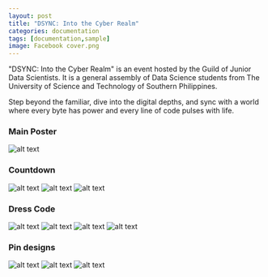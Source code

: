 ```yaml
---
layout: post
title: "DSYNC: Into the Cyber Realm"
categories: documentation
tags: [documentation,sample]
image: Facebook cover.png
---
```


"DSYNC: Into the Cyber Realm" is an event hosted by the Guild of Junior Data Scientists. It is a general assembly of Data Science students from The University of Science and Technology of Southern Philippines.

Step beyond the familiar, dive into the digital depths, and sync with a world where every byte has power and every line of code pulses with life. 


### Main Poster
![alt text](https://github.com/kthrynlgh/Portfolio/blob/gh-pages/assets/img/poster.png "DSYNC Main Poster")

### Countdown
![alt text](https://github.com/kthrynlgh/Portfolio/blob/gh-pages/assets/img/count%203.png "DSYNC Main Poster")
![alt text](https://github.com/kthrynlgh/Portfolio/blob/gh-pages/assets/img/count%202.png "DSYNC Main Poster")
![alt text](https://github.com/kthrynlgh/Portfolio/blob/gh-pages/assets/img/count%201.png "DSYNC Main Poster")

### Dress Code
![alt text](https://github.com/kthrynlgh/Portfolio/blob/gh-pages/assets/img/dress%20code%201.png "DSYNC Main Poster")
![alt text](https://github.com/kthrynlgh/Portfolio/blob/gh-pages/assets/img/dress%20code%202.png "DSYNC Main Poster")
![alt text](https://github.com/kthrynlgh/Portfolio/blob/gh-pages/assets/img/dress%20code%203.png "DSYNC Main Poster")
![alt text](https://github.com/kthrynlgh/Portfolio/blob/gh-pages/assets/img/dress%20code%204.png "DSYNC Main Poster")

### Pin designs
![alt text](https://github.com/kthrynlgh/Portfolio/blob/gh-pages/assets/img/pin.png "DSYNC Main Poster")
![alt text](https://github.com/kthrynlgh/Portfolio/blob/gh-pages/assets/img/pin1.png "DSYNC Main Poster")
![alt text](https://github.com/kthrynlgh/Portfolio/blob/gh-pages/assets/img/pin%201.png "DSYNC Main Poster")
